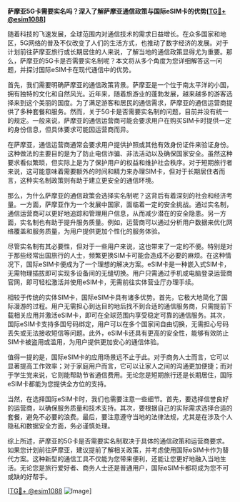 **萨摩亚5G卡需要实名吗？深入了解萨摩亚通信政策与国际eSIM卡的优势[[TG💪+ @esim1088](https://t.me/s/esim1088)]**

随着科技的飞速发展，全球范围内对通信技术的需求日益增长。在众多国家和地区，5G网络的普及不仅改变了人们的生活方式，也推动了数字经济的发展。对于计划前往萨摩亚旅行或长期居住的人来说，了解当地的通信政策显得尤为重要。那么，萨摩亚的5G卡是否需要实名制呢？本文将从多个角度为您详细解答这一问题，并探讨国际eSIM卡在现代通信中的优势。

首先，我们需要明确萨摩亚的通信政策背景。萨摩亚是一个位于南太平洋的小国，拥有独特的文化和自然风光。近年来，随着旅游业的蓬勃发展，越来越多的游客选择来到这个美丽的国度。为了满足游客和居民的通信需求，萨摩亚的通信运营商提供了多种套餐和服务。然而，关于5G卡是否需要实名制的问题，目前并没有统一的规定。一般来说，萨摩亚的通信运营商可能会要求用户在购买SIM卡时提供一定的身份信息，但具体要求可能因运营商而异。

在萨摩亚，通信运营商通常会要求用户提供护照或其他有效身份证件来验证身份。这种做法的主要目的是为了防止电信诈骗、非法活动以及确保国家安全。虽然这种要求看似繁琐，但实际上是为了保护用户的权益和维护社会秩序。对于短期旅行者来说，这可能意味着需要额外的时间和精力来办理SIM卡，但对于长期居住者而言，这种实名制政策则有助于建立更安全的通信环境。

那么，为什么萨摩亚的通信政策会选择实名制呢？这背后有着深刻的社会和经济考量。一方面，萨摩亚作为一个发展中国家，面临着一定的安全挑战。通过实名制，通信运营商可以更好地追踪和管理用户信息，从而减少潜在的安全隐患。另一方面，实名制也有助于提升服务质量。例如，运营商可以通过分析用户数据来优化网络覆盖和服务质量，为用户提供更加个性化的服务体验。

尽管实名制有其必要性，但对于一些用户来说，这也带来了一定的不便。特别是对于那些经常出国旅行的人士，频繁更换SIM卡可能会造成不必要的麻烦。在这种情况下，国际eSIM卡便成为了一个理想的解决方案。eSIM卡是一种嵌入式SIM卡，无需物理插拔即可实现多设备间的无缝切换。用户只需通过手机或电脑登录运营商官网，即可轻松激活并使用eSIM卡，无需前往实体营业厅办理手续。

相较于传统的实体SIM卡，国际eSIM卡具有诸多优势。首先，它极大地简化了国际漫游的过程。用户无需担心到达目的地后找不到合适的通信服务商，只需提前下载相关应用并激活eSIM卡，即可在全球范围内享受稳定可靠的通信服务。其次，国际eSIM卡支持多国号码绑定，用户可以在多个国家间自由切换，无需担心号码丢失或无法接收短信等问题。此外，eSIM卡还具有更高的安全性，能够有效防止SIM卡被盗用或滥用，为用户提供更加安心的通信体验。

值得一提的是，国际eSIM卡的应用场景远不止于此。对于商务人士而言，它可以显著提高工作效率；对于家庭用户而言，它可以让家人之间的沟通更加便捷；而对于学生党来说，它则能帮助节省通信费用。无论您是短期旅行还是长期居住，国际eSIM卡都能为您提供全方位的支持。

当然，在选择国际eSIM卡时，我们也需要注意一些细节。首先，要选择信誉良好的运营商，以确保服务质量和技术支持。其次，要根据自己的实际需求选择合适的套餐，避免不必要的浪费。最后，要注意遵守当地的法律法规，尤其是在涉及个人隐私和数据安全方面，务必谨慎处理。

综上所述，萨摩亚的5G卡是否需要实名制取决于具体的通信政策和运营商要求。如果您计划前往萨摩亚，建议提前了解相关政策，并考虑使用国际eSIM卡作为替代方案。这种新型的通信工具不仅能为您带来便利，还能让您更好地融入当地生活。无论您是旅行爱好者、商务人士还是普通用户，国际eSIM卡都将成为您不可或缺的好帮手。

[[TG💪+ @esim1088](https://t.me/s/esim1088) ![Image](https://i.postimg.cc/4NQfJmqS/Snipaste-2025-05-13-00-14-12.png)]
